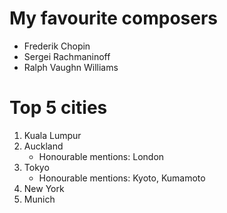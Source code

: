 # My favourite composers

* Frederik Chopin
* Sergei Rachmaninoff
* Ralph Vaughn Williams

# Top 5 cities

1. Kuala Lumpur
2. Auckland
   * Honourable mentions: London
3. Tokyo
   * Honourable mentions: Kyoto, Kumamoto
4. New York
5. Munich
